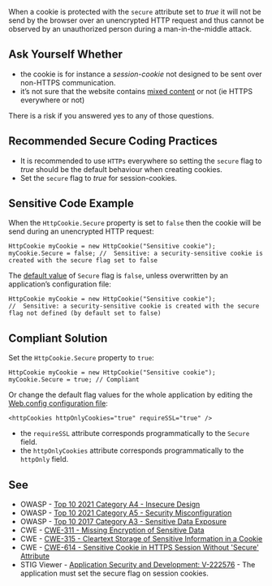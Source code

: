 When a cookie is protected with the `secure` attribute set to *true* it will not be send by the browser over an unencrypted HTTP
request and thus cannot be observed by an unauthorized person during a man-in-the-middle attack.

## Ask Yourself Whether

- the cookie is for instance a *session-cookie* not designed to be sent over non-HTTPS communication.
- it’s not sure that the website contains [mixed content](https://developer.mozilla.org/en-US/docs/Web/Security/Mixed_content) or not
  (ie HTTPS everywhere or not)

There is a risk if you answered yes to any of those questions.

## Recommended Secure Coding Practices

- It is recommended to use `HTTPs` everywhere so setting the `secure` flag to *true* should be the default behaviour
  when creating cookies.
- Set the `secure` flag to *true* for session-cookies.

## Sensitive Code Example

When the `HttpCookie.Secure` property is set to `false` then the cookie will be send during an unencrypted HTTP request:

    HttpCookie myCookie = new HttpCookie("Sensitive cookie");
    myCookie.Secure = false; //  Sensitive: a security-sensitive cookie is created with the secure flag set to false

The [default value](https://docs.microsoft.com/en-us/dotnet/api/system.web.httpcookie.secure?view=netframework-4.8) of
`Secure` flag is `false`, unless overwritten by an application’s configuration file:

    HttpCookie myCookie = new HttpCookie("Sensitive cookie");
    //  Sensitive: a security-sensitive cookie is created with the secure flag not defined (by default set to false)

## Compliant Solution

Set the `HttpCookie.Secure` property to `true`:

    HttpCookie myCookie = new HttpCookie("Sensitive cookie");
    myCookie.Secure = true; // Compliant

Or change the default flag values for the whole application by editing the [Web.config configuration file](https://docs.microsoft.com/en-us/previous-versions/dotnet/netframework-4.0/ms228262%28v=vs.100%29):

    <httpCookies httpOnlyCookies="true" requireSSL="true" />

- the `requireSSL` attribute corresponds programmatically to the `Secure` field.
- the `httpOnlyCookies` attribute corresponds programmatically to the `httpOnly` field.

## See

- OWASP - [Top 10 2021 Category A4 - Insecure Design](https://owasp.org/Top10/A04_2021-Insecure_Design/)
- OWASP - [Top 10 2021 Category A5 - Security Misconfiguration](https://owasp.org/Top10/A05_2021-Security_Misconfiguration/)
- OWASP - [Top 10 2017 Category A3 - Sensitive Data
  Exposure](https://owasp.org/www-project-top-ten/2017/A3_2017-Sensitive_Data_Exposure)
- CWE - [CWE-311 - Missing Encryption of Sensitive Data](https://cwe.mitre.org/data/definitions/311)
- CWE - [CWE-315 - Cleartext Storage of Sensitive Information in a Cookie](https://cwe.mitre.org/data/definitions/315)
- CWE - [CWE-614 - Sensitive Cookie in HTTPS Session Without 'Secure' Attribute](https://cwe.mitre.org/data/definitions/614)
- STIG Viewer - [Application Security and
  Development: V-222576](https://stigviewer.com/stig/application_security_and_development/2023-06-08/finding/V-222576) - The application must set the secure flag on session cookies.